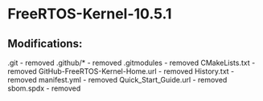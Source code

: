 
# FreeRTOS-Kernel-10.5.1

## Modifications:
.git - removed
.github/* - removed
.gitmodules - removed
CMakeLists.txt - removed
GitHub-FreeRTOS-Kernel-Home.url - removed
History.txt - removed
manifest.yml - removed
Quick_Start_Guide.url - removed
sbom.spdx - removed
